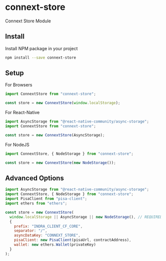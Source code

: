 # connext-store

Connext Store Module

## Install

Install NPM package in your project

```bash
npm install --save connext-store
```

## Setup

For Browsers

```javascript
import ConnextStore from "connext-store";

const store = new ConnextStore(window.localStorage);
```

For React-Native

```javascript
import AsyncStorage from "@react-native-community/async-storage";
import ConnextStore from "connext-store";

const store = new ConnextStore(AsyncStorage);
```

For NodeJS

```javascript
import ConnextStore, { NodeStorage } from "connext-store";

const store = new ConnextStore(new NodeStorage());
```

## Advanced Options

```javascript
import AsyncStorage from "@react-native-community/async-storage";
import ConnextStore, { NodeStorage } from "connext-store";
import PisaClient from "pisa-client";
import ethers from "ethers";

const store = new ConnextStore(
  window.localStorage || AsyncStorage || new NodeStorage(), // REQUIRED
  {
    prefix: "INDRA_CLIENT_CF_CORE",
    separator: "/",
    asyncDataKey: "CONNEXT_STORE",
    pisaClient: new PisaClient(pisaUrl, contractAddress),
    wallet: new ethers.Wallet(privateKey)
  }
);
```

